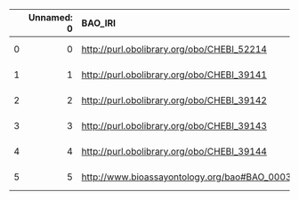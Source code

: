 |    |   Unnamed: 0 | BAO_IRI                                         | BAO_DESC                                                                                  | MOP_IRI                                    | MOP_DESC                                                       |
|---:|-------------:|:------------------------------------------------|:------------------------------------------------------------------------------------------|:-------------------------------------------|:---------------------------------------------------------------|
|  0 |            0 | http://purl.obolibrary.org/obo/CHEBI_52214      | {'iri': 'http://purl.obolibrary.org/obo/CHEBI_52214'}                                     | http://purl.obolibrary.org/obo/CHEBI_52214 | {'iri': 'http://purl.obolibrary.org/obo/CHEBI_52214'}          |
|  1 |            1 | http://purl.obolibrary.org/obo/CHEBI_39141      | {'iri': 'http://purl.obolibrary.org/obo/CHEBI_39141'}                                     | http://purl.obolibrary.org/obo/CHEBI_39141 | {'iri': 'http://purl.obolibrary.org/obo/CHEBI_39141'}          |
|  2 |            2 | http://purl.obolibrary.org/obo/CHEBI_39142      | {'iri': 'http://purl.obolibrary.org/obo/CHEBI_39142'}                                     | http://purl.obolibrary.org/obo/CHEBI_39142 | {'iri': 'http://purl.obolibrary.org/obo/CHEBI_39142'}          |
|  3 |            3 | http://purl.obolibrary.org/obo/CHEBI_39143      | {'iri': 'http://purl.obolibrary.org/obo/CHEBI_39143'}                                     | http://purl.obolibrary.org/obo/CHEBI_39143 | {'iri': 'http://purl.obolibrary.org/obo/CHEBI_39143'}          |
|  4 |            4 | http://purl.obolibrary.org/obo/CHEBI_39144      | {'iri': 'http://purl.obolibrary.org/obo/CHEBI_39144'}                                     | http://purl.obolibrary.org/obo/CHEBI_39144 | {'iri': 'http://purl.obolibrary.org/obo/CHEBI_39144'}          |
|  5 |            5 | http://www.bioassayontology.org/bao#BAO_0003043 | {'label': 'molecular entity', 'prefLabel': None, 'altLabel': None, 'name': 'BAO_0003043'} | http://purl.obolibrary.org/obo/CHEBI_23367 | {'label': 'molecular entity', 'prefLabel': 'molecular entity'} |